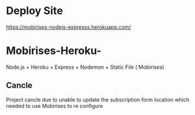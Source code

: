 # Deploy Site
https://mobirises-nodejs-expresss.herokuapp.com/

# Mobirises-Heroku-
Node.js + Heroku + Express + Nodemon + Static File ( Mobirises)

## Cancle
Project cancle due to unable to update the subscription form location which needed to use Mobirises to re configure
